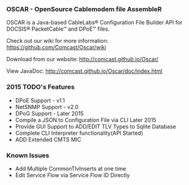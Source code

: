 ### OSCAR - OpenSource Cablemodem file AssembleR

OSCAR is a Java-based CableLabs&reg; Configuration File Builder API for DOCSIS&reg; PacketCable&trade; and DPoE&trade; files.

Check out our wiki for more information: https://github.com/Comcast/Oscar/wiki

Download from our website: http://comcast.github.io/Oscar/

View JavaDoc: http://comcast.github.io/Oscar/doc/index.html

### 2015 TODO's Features

* DPoE Support - v1.1
* NetSNMP Support - v2.0
* DPoG Support - Later 2015
* Compile a JSON to Configuration File via CLI Later 2015
* Provide GUI Support to ADD/EDIT TLV Types to Sqlite Database
* Complete CLI Interpreter functionality(API Started)
* ADD Extended CMTS MIC

### Known Issues

* Add Multiple CommonTlvInserts at one time
* Edit Service Flow via Service Flow ID Directly

